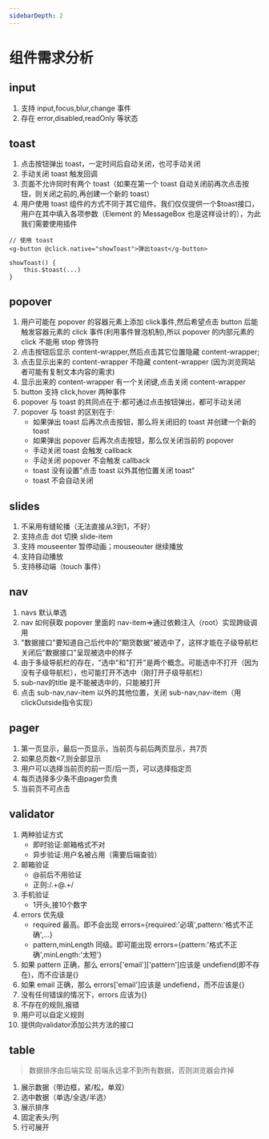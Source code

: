 ```yaml
---
sidebarDepth: 2
---
```

# 组件需求分析

## input
1. 支持 input,focus,blur,change 事件
2. 存在 error,disabled,readOnly 等状态

## toast
1. 点击按钮弹出 toast，一定时间后自动关闭，也可手动关闭
2. 手动关闭 toast 触发回调
3. 页面不允许同时有两个 toast（如果在第一个 toast 自动关闭前再次点击按钮，则关闭之前的,再创建一个新的 toast）
4. 用户使用 toast 组件的方式不同于其它组件。我们仅仅提供一个$toast接口，用户在其中填入各项参数（Element 的 MessageBox 也是这样设计的），为此我们需要使用插件
```
// 使用 toast
<g-button @click.native="showToast">弹出toast</g-button>

showToast() {
    this.$toast(...)
}
```

## popover
1. 用户可能在 popover 的容器元素上添加 click事件,然后希望点击 button 后能触发容器元素的 click 事件(利用事件冒泡机制),所以 popover 的内部元素的 click 不能用 stop 修饰符
2. 点击按钮后显示 content-wrapper,然后点击其它位置隐藏 content-wrapper;
3. 点击显示出来的 content-wrapper 不隐藏 content-wrapper (因为浏览网站者可能有复制文本内容的需求)
4. 显示出来的 content-wrapper 有一个关闭键,点击关闭 content-wrapper
5. button 支持 click,hover 两种事件
6. popover 与 toast 的共同点在于:都可通过点击按钮弹出，都可手动关闭
7. popover 与 toast 的区别在于:
    * 如果弹出 toast 后再次点击按钮，那么将关闭旧的 toast 并创建一个新的 toast
    * 如果弹出 popover 后再次点击按钮，那么仅关闭当前的 popover
    * 手动关闭 toast 会触发 callback
    * 手动关闭 popover 不会触发 callback
    * toast 没有设置"点击 toast 以外其他位置关闭 toast"
    * toast 不会自动关闭

## slides
1. 不采用有缝轮播（无法直接从3到1，不好）
2. 支持点击 dot 切换 slide-item
3. 支持 mouseenter 暂停动画；mouseouter 继续播放
4. 支持自动播放
5. 支持移动端（touch 事件）

## nav
1. navs 默认单选
2. nav 如何获取 popover 里面的 nav-item=>通过依赖注入（root）实现跨级调用
3. "数据接口"要知道自己后代中的"期货数据"被选中了，这样才能在子级导航栏关闭后"数据接口"呈现被选中的样子
4. 由于多级导航栏的存在，"选中"和"打开"是两个概念。可能选中不打开（因为没有子级导航栏），也可能打开不选中（刚打开子级导航栏）
5. sub-nav的title 是不能被选中的，只能被打开
6. 点击 sub-nav,nav-item 以外的其他位置，关闭 sub-nav,nav-item（用clickOutside指令实现）

## pager
1. 第一页显示，最后一页显示，当前页与前后两页显示，共7页
2. 如果总页数<7,则全部显示
3. 用户可以选择当前页的前一页/后一页，可以选择指定页
4. 每页选择多少条不由pager负责
5. 当前页不可点击

## validator
1. 两种验证方式
    * 即时验证:邮箱格式不对
    * 异步验证:用户名被占用（需要后端查验）
2. 邮箱验证
    * @前后不用验证
    * 正则:/.+@.+/  
3. 手机验证
    * 1开头,接10个数字
4. errors 优先级
    * required 最高。即不会出现 errors={required:'必填',pattern:'格式不正确',...}
    * pattern,minLength 同级。即可能出现 errors={pattern:'格式不正确',minLength:'太短'}   
5. 如果 pattern 正确，那么 errors['email']['pattern']应该是 undefiend(即不存在)，而不应该是{}   
6. 如果 email 正确，那么 errors['email']应该是 undefiend，而不应该是{} 
6. 没有任何错误的情况下，errors 应该为{}  
7. 不存在的规则,报错
8. 用户可以自定义规则
9. 提供向validator添加公共方法的接口
    
## table
> 数据排序由后端实现
> 前端永远拿不到所有数据，否则浏览器会炸掉
1. 展示数据（带边框，紧/松，单双）
2. 选中数据（单选/全选/半选）
3. 展示排序
4. 固定表头/列
5. 行可展开
      
